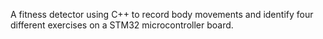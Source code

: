 A fitness detector using C++ to record body movements and identify four different exercises on a STM32 microcontroller board.
